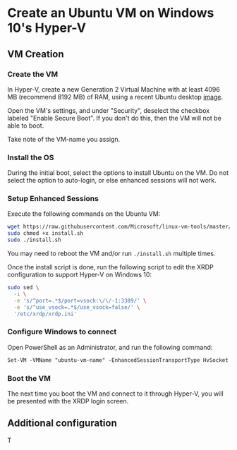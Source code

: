 # Create an Ubuntu VM on Windows 10's Hyper-V

## VM Creation

### Create the VM

In Hyper-V, create a new Generation 2 Virtual Machine with at least 4096 MB
(recommend 8192 MB) of RAM, using a recent Ubuntu desktop
[image](https://ubuntu.com/download/desktop).

Open the VM's settings, and under "Security", deselect the checkbox labeled
"Enable Secure Boot". If you don't do this, then the VM will not be able
to boot.

Take note of the VM-name you assign.

### Install the OS

During the initial boot, select the options to install Ubuntu on the VM.
Do not select the option to auto-login, or else enhanced sessions will
not work.

### Setup Enhanced Sessions

Execute the following commands on the Ubuntu VM:

```bash
wget https://raw.githubusercontent.com/Microsoft/linux-vm-tools/master/ubuntu/18.04/install.sh
sudo chmod +x install.sh
sudo ./install.sh
```

You may need to reboot the VM and/or run `./install.sh` multiple times.

Once the install script is done, run the following script to edit the
XRDP configuration to support Hyper-V on Windows 10:

```bash
sudo sed \
  -i \
  -e 's/^port=.*$/port=vsock:\/\/-1:3389/' \
  -e 's/^use_vsock=.*$/use_vsock=false/' \
  '/etc/xrdp/xrdp.ini'
```

### Configure Windows to connect

Open PowerShell as an Administrator, and run the following command:

```ps
Set-VM -VMName "ubuntu-vm-name" -EnhancedSessionTransportType HvSocket
```

### Boot the VM

The next time you boot the VM and connect to it through Hyper-V, you will
be presented with the XRDP login screen.

## Additional configuration

T
